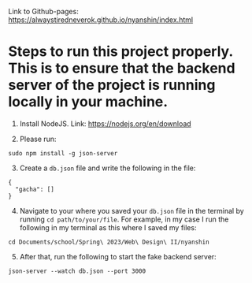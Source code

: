 Link to Github-pages: https://alwaystiredneverok.github.io/nyanshin/index.html

<h1>Steps to run this project properly. This is to ensure that the backend server of the project is running locally in your machine.</h1>

1. Install NodeJS. Link: https://nodejs.org/en/download

2. Please run:

```
sudo npm install -g json-server
```

3. Create a `db.json` file and write the following in the file:

```
{
  "gacha": []
}
```

4. Navigate to your where you saved your `db.json` file in the terminal by running `cd path/to/your/file`. For example, in my case I run the following in my terminal as this where I saved my files:

```
cd Documents/school/Spring\ 2023/Web\ Design\ II/nyanshin
```

5. After that, run the following to start the fake backend server:

```
json-server --watch db.json --port 3000
```
